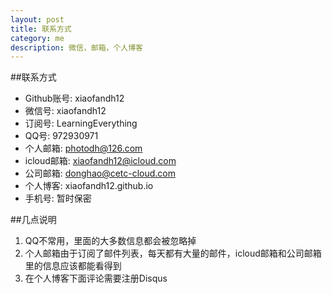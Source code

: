 ```yaml
---
layout: post
title: 联系方式
category: me
description: 微信，邮箱，个人博客
---
```


##联系方式
* Github账号: xiaofandh12
* 微信号: xiaofandh12
* 订阅号: LearningEverything
* QQ号: 972930971
* 个人邮箱: photodh@126.com
* icloud邮箱: xiaofandh12@icloud.com
* 公司邮箱: donghao@cetc-cloud.com
* 个人博客: xiaofandh12.github.io
* 手机号: 暂时保密

##几点说明
1. QQ不常用，里面的大多数信息都会被忽略掉
2. 个人邮箱由于订阅了邮件列表，每天都有大量的邮件，icloud邮箱和公司邮箱里的信息应该都能看得到
3. 在个人博客下面评论需要注册Disqus
